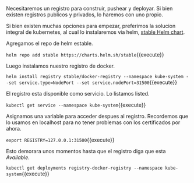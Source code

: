 Necesitaremos un registro para construir, pushear y deployar. Si bien existen registros publicos y privados, lo haremos con uno propio. 

Si bien existen muchas opciones para empezar, preferimos la solucion integral de kubernetes, al cual lo instalaremos via helm, [stable Helm chart](https://github.com/helm/charts/tree/master/stable/docker-registry#docker-registry-helm-chart).

Agregamos el repo de helm estable.

`helm repo add stable https://charts.helm.sh/stable`{{execute}}

Luego instalamos nuestro registro de docker.

`helm install registry stable/docker-registry --namespace kube-system --set service.type=NodePort --set service.nodePort=31500`{{execute}}

El registro esta disponible como  servicio. Lo listamos listed.

`kubectl get service --namespace kube-system`{{execute}}

Asignamos una variable para acceder despues al registro.
Recordemos que lo usamos en localhost para no tener problemas con los certificados por ahora.

`export REGISTRY=127.0.0.1:31500`{{execute}}


Esto demorara unos momentos hasta que el registro diga que esta  _Available_.

`kubectl get deployments registry-docker-registry --namespace kube-system`{{execute}}

